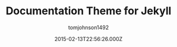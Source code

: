 ---
layout: JamstackTheme
title: Documentation Theme for Jekyll
github: https://github.com/tomjohnson1492/documentation-theme-jekyll
demo: https://idratherbewriting.com/documentation-theme-jekyll/
author: tomjohnson1492
ssg: Jekyll
date: 2015-02-13T22:56:26.000Z
description: >-
  A Jekyll-based theme designed for documentation and help systems. See the link
  for detailed instructions on setting up and configuring everything.
stale: false
---